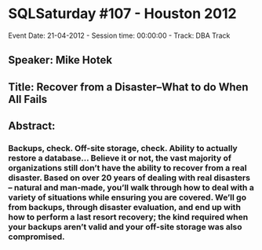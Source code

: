 # SQLSaturday #107 - Houston 2012
Event Date: 21-04-2012 - Session time: 00:00:00 - Track: DBA Track
## Speaker: Mike Hotek
## Title: Recover from a Disaster–What to do When All Fails
## Abstract:
### Backups, check.  Off-site storage, check.  Ability to actually restore a database…  Believe it or not, the vast majority of organizations still don’t have the ability to recover from a real disaster.  Based on over 20 years of dealing with real disasters – natural and man-made, you’ll walk through how to deal with a variety of situations while ensuring you are covered.  We’ll go from backups, through disaster evaluation, and end up with how to perform a last resort recovery; the kind required when your backups aren’t valid and your off-site storage was also compromised.
